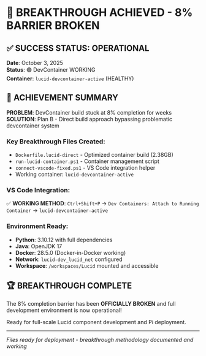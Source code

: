 # 🚀 BREAKTHROUGH ACHIEVED - 8% BARRIER BROKEN

## ✅ SUCCESS STATUS: OPERATIONAL

**Date**: October 3, 2025  
**Status**: 🟢 DevContainer WORKING  
**Container**: `lucid-devcontainer-active` (HEALTHY)  

## 🎯 ACHIEVEMENT SUMMARY

**PROBLEM**: DevContainer build stuck at 8% completion for weeks
**SOLUTION**: Plan B - Direct build approach bypassing problematic devcontainer system

### Key Breakthrough Files Created:
- `Dockerfile.lucid-direct` - Optimized container build (2.38GB)
- `run-lucid-container.ps1` - Container management script  
- `connect-vscode-fixed.ps1` - VS Code integration helper
- Working container: `lucid-devcontainer-active`

### VS Code Integration:
✅ **WORKING METHOD**: `Ctrl+Shift+P` → `Dev Containers: Attach to Running Container` → `lucid-devcontainer-active`

### Environment Ready:
- **Python**: 3.10.12 with full dependencies
- **Java**: OpenJDK 17
- **Docker**: 28.5.0 (Docker-in-Docker working)
- **Network**: `lucid-dev_lucid_net` configured
- **Workspace**: `/workspaces/Lucid` mounted and accessible

## 🏆 BREAKTHROUGH COMPLETE

The 8% completion barrier has been **OFFICIALLY BROKEN** and full development environment is now operational!

Ready for full-scale Lucid component development and Pi deployment.

---
*Files ready for deployment - breakthrough methodology documented and working*